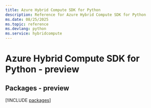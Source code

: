 ```yaml
---
title: Azure Hybrid Compute SDK for Python
description: Reference for Azure Hybrid Compute SDK for Python
ms.date: 08/25/2025
ms.topic: reference
ms.devlang: python
ms.service: hybridcompute
---
```

# Azure Hybrid Compute SDK for Python - preview
## Packages - preview
[!INCLUDE [packages](hybrid-compute-index.md)]